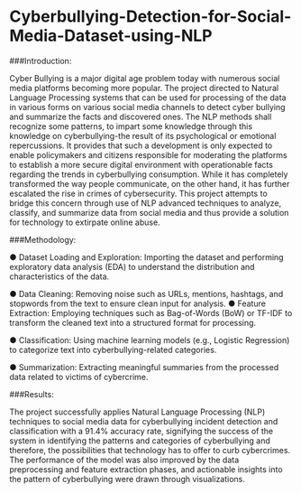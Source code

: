 # Cyberbullying-Detection-for-Social-Media-Dataset-using-NLP

###Introduction:

Cyber Bullying is a major digital age problem today with numerous social media platforms becoming more popular. The project directed to Natural Language Processing systems that can be used for processing of the data in various forms on various social media channels to detect cyber bullying and summarize the facts and discovered ones. The NLP methods shall recognize some patterns, to impart some knowledge through this knowledge on cyberbullying-the result of its psychological or emotional repercussions. It provides that such a development is only expected to enable policymakers and citizens responsible for moderating the platforms to establish a more secure digital environment with operationable facts regarding the trends in cyberbullying consumption. While it has completely transformed the way people communicate, on the other hand, it has further escalated the rise in crimes of cybersecurity. This project attempts to bridge this concern through use of NLP advanced techniques to analyze, classify, and
summarize data from social media and thus provide a solution for technology to extirpate online abuse. 

###Methodology:

● Dataset Loading and Exploration: Importing the dataset and performing exploratory data analysis (EDA) to understand the distribution and characteristics of the data. 

● Data Cleaning: Removing noise such as URLs, mentions, hashtags, and stopwords from the text to ensure clean input for analysis. ● Feature Extraction: Employing techniques such as Bag-of-Words (BoW) or TF-IDF to transform the cleaned text into a structured format for processing.

● Classification: Using machine learning models (e.g., Logistic Regression) to categorize text into cyberbullying-related categories. 

● Summarization: Extracting meaningful summaries from the processed data related to victims of cybercrime.

###Results:

The project successfully applies Natural Language Processing (NLP) techniques to social media data for cyberbullying incident detection and classification with a 91.4% accuracy rate, signifying the success of the system in identifying the patterns and categories of cyberbullying and therefore, the possibilities that technology has to offer to curb cybercrimes. The performance of the model was also improved by the data preprocessing and feature extraction phases, and actionable insights into the pattern of cyberbullying were drawn through visualizations.
